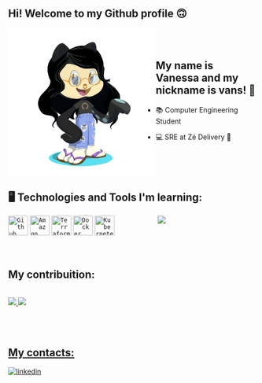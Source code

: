 ## Hi! Welcome to my Github profile 🙃

<img width="300px" align="left" src="/octocat-1679671980622.png">

</br>
</br>

## My name is Vanessa and my nickname is vans! 👟

- 📚 Computer Engineering Student

- 💻 SRE at Zé Delivery 🛵  


</br>
</br>
</br>

## 🖥️ Technologies and Tools I'm learning:      
<img width="200px" align="right" src="https://v5j9q4b5.rocketcdn.me/wp-content/uploads/2015/08/19.gif">
<code><img width="40" height="40" src="https://cdn.jsdelivr.net/gh/devicons/devicon/icons/github/github-original-wordmark.svg" title = "Github"/></code>       
<code><img width="40" height="40" src="https://cdn.jsdelivr.net/gh/devicons/devicon/icons/amazonwebservices/amazonwebservices-plain-wordmark.svg" title = "Amazon AWS"/></code>        
<code><img width="40" height="40" src="https://cdn.jsdelivr.net/gh/devicons/devicon/icons/terraform/terraform-original-wordmark.svg" title = "Terraform"/></code>  
<code><img width="40" height="40" src="https://cdn.jsdelivr.net/gh/devicons/devicon/icons/docker/docker-original-wordmark.svg"  title = "Docker"/></code>          
<code><img width="40" height="40" src="https://cdn.jsdelivr.net/gh/devicons/devicon/icons/kubernetes/kubernetes-plain-wordmark.svg" title = "Kubernetes"/></code>   
          
          
 </br>
 </br>
 </br>
 
 
 ## My contribuition:
 </br>
 <div>
<a href="https://github.com/vanessaaraujob">
<img height="180em" src="https://github-readme-stats.vercel.app/api/top-langs/?username=vanessaaraujob&layout=compact&langs_count=7&theme=dracula"/>
<img height="180em" src="https://github-readme-stats.vercel.app/api?username=vanessaaraujob&show_icons=true&theme=dracula&include_all_commits=true&count_private=true"/>
</div>
          
 </br>
 </br>
 </br>          
          
## My contacts:

<div dsplay="inline-block">
  <a href="https://www.linkedin.com/in/vanessa-araujo-barreto">
    <img width="80px" src="https://i.ibb.co/RyZx12b/linkedin.png" alt="linkedin" style="vertical-align:top;">
  </a>
</div>
          
